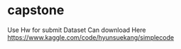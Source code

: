 # capstone
Use Hw for submit
Dataset Can download Here https://www.kaggle.com/code/hyunsuekang/simplecode
